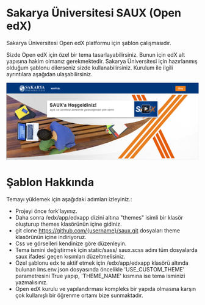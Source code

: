 Sakarya Üniversitesi SAUX (Open edX)
========
Sakarya Üniversitesi Open edX platformu için şablon çalışmasıdır.

Sizde Open edX için özel bir tema tasarlayabilirsiniz. Bunun için edX alt yapısına hakim olmanız gerekmektedir. Sakarya Üniversitesi için hazırlanmış olduğum şablonu dilerseniz sizde kullanabilirsiniz. Kurulum ile ilgili ayrıntılara aşağıdan ulaşabilirsiniz.

![Alt text](/saux.jpg?raw=true "SAUX Sakarya Üniversitesi")

Şablon Hakkında
===============
Temayı yüklemek için aşağıdaki adımları izleyiniz.:
- Projeyi önce fork'layınız.
- Daha sonra /edx/app/edxapp  dizini altına "themes" isimli bir klasör oluşturup themes klasörünün içine gidiniz.
- git clone https://github.com/{username}/saux.git dosyaları theme klasörünün içine indiriyoruz.
- Css ve görselleri kendinize göre düzenleyin.
- Tema ismini değiştirmek için static/sass/ saux.scss adını tüm dosyalarda saux ifadesi geçen kısımları düzeltmelisiniz.
- Özel şablonu edx te aktif etmek için /edx/app/edxapp klasörü altında bulunan lms.env.json dosyasında öncelikle 'USE_CUSTOM_THEME' parametresini True yapıp, 'THEME_NAME' kısmına ise tema isminizi yazmalısınız.
- Open edX kurulu ve yapılandırması kompleks bir yapıda olmasına karşın çok kullanışlı bir öğrenme ortamı bize sunmaktadır.
